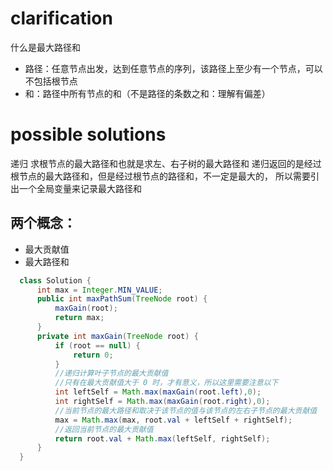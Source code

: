 # clarification
 什么是最大路径和</br>
 - 路径：任意节点出发，达到任意节点的序列，该路径上至少有一个节点，可以不包括根节点<br>
 - 和：路径中所有节点的和（不是路径的条数之和：理解有偏差）<br>	

 # possible solutions
 递归
 求根节点的最大路径和也就是求左、右子树的最大路径和
 递归返回的是经过根节点的最大路径和，但是经过根节点的路径和，不一定是最大的，
 所以需要引出一个全局变量来记录最大路径和

 ## 两个概念：
 - 最大贡献值
 - 最大路径和

```java
  class Solution {
      int max = Integer.MIN_VALUE;
      public int maxPathSum(TreeNode root) {
          maxGain(root);
          return max;
      }
      private int maxGain(TreeNode root) {
          if (root == null) {
              return 0;
          }
          //递归计算叶子节点的最大贡献值
          //只有在最大贡献值大于 0 时，才有意义，所以这里需要注意以下
          int leftSelf = Math.max(maxGain(root.left),0);
          int rightSelf = Math.max(maxGain(root.right),0);
          //当前节点的最大路径和取决于该节点的值与该节点的左右子节点的最大贡献值
          max = Math.max(max, root.val + leftSelf + rightSelf);
          //返回当前节点的最大贡献值
          return root.val + Math.max(leftSelf, rightSelf);
      }
  }
```


